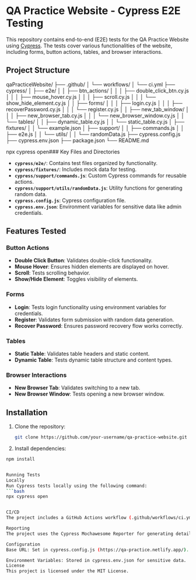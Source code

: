 # QA Practice Website - Cypress E2E Testing

This repository contains end-to-end (E2E) tests for the QA Practice Website using [Cypress](https://www.cypress.io/). The tests cover various functionalities of the website, including forms, button actions, tables, and browser interactions.

## Project Structure

qaPracticeWebsite/
├── .github/
│   └── workflows/
│       └── ci.yml
├── cypress/
│   ├── e2e/
│   │   ├── btn_actions/
│   │   │   ├── double_click_btn.cy.js
│   │   │   ├── mouse_hover.cy.js
│   │   │   ├── scroll.cy.js
│   │   │   └── show_hide_element.cy.js
│   │   ├── forms/
│   │   │   ├── login.cy.js
│   │   │   ├── recoverPassword.cy.js
│   │   │   └── register.cy.js
│   │   ├── new_tab_window/
│   │   │   ├── new_browser_tab.cy.js
│   │   │   └── new_browser_window.cy.js
│   │   └── tables/
│   │       ├── dynamic_table.cy.js
│   │       └── static_table.cy.js
│   ├── fixtures/
│   │   └── example.json
│   ├── support/
│   │   ├── commands.js
│   │   ├── e2e.js
│   │   └── utils/
│   │       └── randomData.js
├── cypress.config.js
├── cypress.env.json
├── package.json
└── README.md


npx cypress open### Key Files and Directories

- **`cypress/e2e/`**: Contains test files organized by functionality.
- **`cypress/fixtures/`**: Includes mock data for testing.
- **`cypress/support/commands.js`**: Custom Cypress commands for reusable actions.
- **`cypress/support/utils/randomData.js`**: Utility functions for generating random data.
- **`cypress.config.js`**: Cypress configuration file.
- **`cypress.env.json`**: Environment variables for sensitive data like admin credentials.

## Features Tested

### Button Actions
- **Double Click Button**: Validates double-click functionality.
- **Mouse Hover**: Ensures hidden elements are displayed on hover.
- **Scroll**: Tests scrolling behavior.
- **Show/Hide Element**: Toggles visibility of elements.

### Forms
- **Login**: Tests login functionality using environment variables for credentials.
- **Register**: Validates form submission with random data generation.
- **Recover Password**: Ensures password recovery flow works correctly.

### Tables
- **Static Table**: Validates table headers and static content.
- **Dynamic Table**: Tests dynamic table structure and content types.

### Browser Interactions
- **New Browser Tab**: Validates switching to a new tab.
- **New Browser Window**: Tests opening a new browser window.

## Installation

1. Clone the repository:
   ```bash
   git clone https://github.com/your-username/qa-practice-website.git

2. Install dependencies:
  ```bash
  npm install


Running Tests
Locally
Run Cypress tests locally using the following command:
  ```bash
  npx cypress open


CI/CD
The project includes a GitHub Actions workflow (.github/workflows/ci.yml) to run tests automatically on the master branch.

Reporting
The project uses the Cypress Mochawesome Reporter for generating detailed HTML reports. Reports are saved in the cypress/reports directory.

Configuration
Base URL: Set in cypress.config.js (https://qa-practice.netlify.app/).

Environment Variables: Stored in cypress.env.json for sensitive data.
License
This project is licensed under the MIT License.


